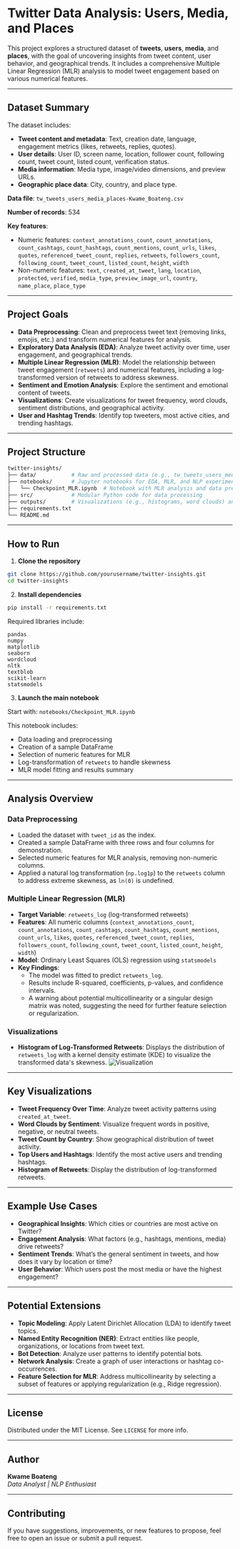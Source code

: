 # Twitter Data Analysis: Users, Media, and Places

This project explores a structured dataset of **tweets**, **users**, **media**, and **places**, with the goal of uncovering insights from tweet content, user behavior, and geographical trends. It includes a comprehensive Multiple Linear Regression (MLR) analysis to model tweet engagement based on various numerical features.

---

## Dataset Summary

The dataset includes:
- **Tweet content and metadata**: Text, creation date, language, engagement metrics (likes, retweets, replies, quotes).
- **User details**: User ID, screen name, location, follower count, following count, tweet count, listed count, verification status.
- **Media information**: Media type, image/video dimensions, and preview URLs.
- **Geographic place data**: City, country, and place type.

**Data file**: `tw_tweets_users_media_places-Kwame_Boateng.csv`

**Number of records**: 534

**Key features**:
- Numeric features: `context_annotations_count`, `count_annotations`, `count_cashtags`, `count_hashtags`, `count_mentions`, `count_urls`, `likes`, `quotes`, `referenced_tweet_count`, `replies`, `retweets`, `followers_count`, `following_count`, `tweet_count`, `listed_count`, `height`, `width`
- Non-numeric features: `text`, `created_at_tweet`, `lang`, `location`, `protected`, `verified`, `media_type`, `preview_image_url`, `country`, `name_place`, `place_type`

---

## Project Goals

- **Data Preprocessing**: Clean and preprocess tweet text (removing links, emojis, etc.) and transform numerical features for analysis.
- **Exploratory Data Analysis (EDA)**: Analyze tweet activity over time, user engagement, and geographical trends.
- **Multiple Linear Regression (MLR)**: Model the relationship between tweet engagement (`retweets`) and numerical features, including a log-transformed version of retweets to address skewness.
- **Sentiment and Emotion Analysis**: Explore the sentiment and emotional content of tweets.
- **Visualizations**: Create visualizations for tweet frequency, word clouds, sentiment distributions, and geographical activity.
- **User and Hashtag Trends**: Identify top tweeters, most active cities, and trending hashtags.

---

## Project Structure

```bash
twitter-insights/
├── data/           # Raw and processed data (e.g., tw_tweets_users_media_places-Kwame_Boateng.csv)
├── notebooks/      # Jupyter notebooks for EDA, MLR, and NLP experiments
│   └── Checkpoint_MLR.ipynb  # Notebook with MLR analysis and data preprocessing
├── src/            # Modular Python code for data processing
├── outputs/        # Visualizations (e.g., histograms, word clouds) and analysis results
├── requirements.txt
└── README.md
```

---

## How to Run

1. **Clone the repository**

```bash
git clone https://github.com/yourusername/twitter-insights.git
cd twitter-insights
```

2. **Install dependencies**

```bash
pip install -r requirements.txt
```

Required libraries include:

```text
pandas
numpy
matplotlib
seaborn
wordcloud
nltk
textblob
scikit-learn
statsmodels
```

3. **Launch the main notebook**

Start with: `notebooks/Checkpoint_MLR.ipynb`

This notebook includes:
- Data loading and preprocessing
- Creation of a sample DataFrame
- Selection of numeric features for MLR
- Log-transformation of `retweets` to handle skewness
- MLR model fitting and results summary

---

## Analysis Overview

### Data Preprocessing
- Loaded the dataset with `tweet_id` as the index.
- Created a sample DataFrame with three rows and four columns for demonstration.
- Selected numeric features for MLR analysis, removing non-numeric columns.
- Applied a natural log transformation (`np.log1p`) to the `retweets` column to address extreme skewness, as `ln(0)` is undefined.

### Multiple Linear Regression (MLR)
- **Target Variable**: `retweets_log` (log-transformed retweets)
- **Features**: All numeric columns (`context_annotations_count`, `count_annotations`, `count_cashtags`, `count_hashtags`, `count_mentions`, `count_urls`, `likes`, `quotes`, `referenced_tweet_count`, `replies`, `followers_count`, `following_count`, `tweet_count`, `listed_count`, `height`, `width`)
- **Model**: Ordinary Least Squares (OLS) regression using `statsmodels`
- **Key Findings**:
  - The model was fitted to predict `retweets_log`.
  - Results include R-squared, coefficients, p-values, and confidence intervals.
  - A warning about potential multicollinearity or a singular design matrix was noted, suggesting the need for further feature selection or regularization.

### Visualizations
- **Histogram of Log-Transformed Retweets**: Displays the distribution of `retweets_log` with a kernel density estimate (KDE) to visualize the transformed data's skewness.
![Visualization](outputs/Histogram-of-Log-transformed-tweets.png)

---

## Key Visualizations

- **Tweet Frequency Over Time**: Analyze tweet activity patterns using `created_at_tweet`.
- **Word Clouds by Sentiment**: Visualize frequent words in positive, negative, or neutral tweets.
- **Tweet Count by Country**: Show geographical distribution of tweet activity.
- **Top Users and Hashtags**: Identify the most active users and trending hashtags.
- **Histogram of Retweets**: Display the distribution of log-transformed retweets.

---

## Example Use Cases

- **Geographical Insights**: Which cities or countries are most active on Twitter?
- **Engagement Analysis**: What factors (e.g., hashtags, mentions, media) drive retweets?
- **Sentiment Trends**: What’s the general sentiment in tweets, and how does it vary by location or time?
- **User Behavior**: Which users post the most media or have the highest engagement?

---

## Potential Extensions

- **Topic Modeling**: Apply Latent Dirichlet Allocation (LDA) to identify tweet topics.
- **Named Entity Recognition (NER)**: Extract entities like people, organizations, or locations from tweet text.
- **Bot Detection**: Analyze user patterns to identify potential bots.
- **Network Analysis**: Create a graph of user interactions or hashtag co-occurrences.
- **Feature Selection for MLR**: Address multicollinearity by selecting a subset of features or applying regularization (e.g., Ridge regression).

---

## License

Distributed under the MIT License. See `LICENSE` for more info.

---

## Author

**Kwame Boateng**  
*Data Analyst | NLP Enthusiast*

---

## Contributing

If you have suggestions, improvements, or new features to propose, feel free to open an issue or submit a pull request.
